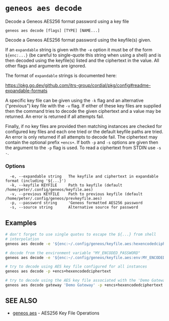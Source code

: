 # `geneos aes decode`

Decode a Geneos AES256 format password using a key file

```text
geneos aes decode [flags] [TYPE] [NAME...]
```

Decode a Geneos AES256 format password using the keyfile(s) given.

If an `expandable` string is given with the `-e` option it must be of the form `${enc:...}` (be careful to single-quote this string when using a shell) and is then decoded using the keyfile(s) listed and the ciphertext in the value. All other flags and arguments are ignored.

The format of `expandable` strings is documented here:

<https://pkg.go.dev/github.com/itrs-group/cordial/pkg/config#readme-expandable-formats>

A specific key file can be given using the `-k` flag and an alternative ("previous") key file with the `-v` flag. If either of these key files are supplied then the command tries to decode the given ciphertext and a value may be returned. An error is returned if all attempts fail.

Finally, if no key files are provided then matching instances are checked for configured key files and each one tried or the default keyfile paths are tried. An error is only returned if all attempts to decode fail. The ciphertext may contain the optional prefix `+encs+`. If both `-p` and `-s` options are given then the argument to the `-p` flag is used. To read a ciphertext from STDIN use `-s -`.

### Options

```text
  -e, --expandable string   The keyfile and ciphertext in expandable format (including '${...}')
  -k, --keyfile KEYFILE     Path to keyfile (default /home/peter/.config/geneos/keyfile.aes)
  -v, --previous KEYFILE    Path to previous keyfile (default /home/peter/.config/geneos/prevkeyfile.aes)
  -p, --password string     'Geneos formatted AES256 password
  -s, --source string       Alternative source for password
```

## Examples

```bash
# don't forget to use single quotes to escape the ${...} from shell
# interpolation
geneos aes decode -e '${enc:~/.config/geneos/keyfile.aes:hexencodedciphertext}'

# decode from the environment variable "MY_ENCODED_PASSWORD"
geneos aes decode -e '${enc:~/.config/geneos/keyfile.aes:env:MY_ENCODED_PASSWORD}'

# try to decode using AES key file configured for all instances
geneos aes decode -p +encs+hexencodedciphertext

# try to decode using the AES key file associated with the 'Demo Gateway' instance
geneos aes decode gateway 'Demo Gateway' -p +encs+hexencodedciphertext

```

## SEE ALSO

* [geneos aes](geneos_aes.md)	 - AES256 Key File Operations
